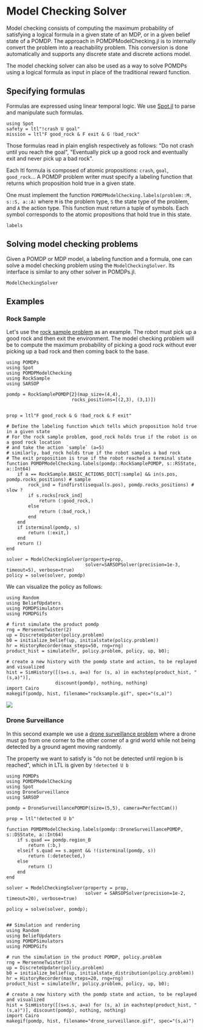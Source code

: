 # Model Checking Solver 

Model checking consists of computing the maximum probability of satisfying a logical formula in a given state of an MDP, or in a given belief state of a POMDP. The approach in POMDPModelChecking.jl is to internally convert the problem into a reachability problem. This conversion is done automatically and supports any discrete state and discrete actions model. 

The model checking solver can also be used as a way to solve POMDPs using a logical formula as input in place of the traditional reward function.

## Specifying formulas 

Formulas are expressed using linear temporal logic. We use [Spot.jl](https://github.com/sisl/Spot.jl) to parse and manipulate such formulas.  

```@example modelchecking
using Spot
safety = ltl"!crash U goal"
mission = ltl"F good_rock & F exit & G !bad_rock"
```

Those formulas read in plain english respectively as follows:
"Do not crash until you reach the goal",
"Eventually pick up a good rock and eventually exit and never pick up a bad rock". 

Each ltl formula is composed of atomic propositions: `crash`, `goal`, `good_rock`... A POMDP problem writer must specify a labeling function that returns which proposition hold true in a given state. 

One must implement the function `POMDPModelChecking.labels(problem::M, s::S, a::A)` where `M` is the problem type, `S` the state type of the problem, and `A` the action type. This function must return a tuple of symbols. Each symbol corresponds to the atomic propositions that hold true in this state.

```@docs 
labels
```

## Solving model checking problems 

Given a POMDP or MDP model, a labeling function and a formula, one can solve a model checking problem using the `ModelCheckingSolver`. Its interface is similar to any other solver in POMDPs.jl.

```@docs 
ModelCheckingSolver
```

## Examples 

### Rock Sample 

Let's use the [rock sample problem](https://github.com/JuliaPOMDP/RockSample.jl) as an example. 
The robot must pick up a good rock and then exit the environment. The model checking problem will be to compute the maximum probability of picking a good rock without ever picking up a bad rock and then coming back to the base.

```@example rocksample
using POMDPs
using Spot
using POMDPModelChecking
using RockSample
using SARSOP

pomdp = RockSamplePOMDP{2}(map_size=(4,4), 
                        rocks_positions=[(2,3), (3,1)])


prop = ltl"F good_rock & G !bad_rock & F exit" 

# Define the labeling function which tells which proposition hold true in a given state
# For the rock sample problem, good_rock holds true if the robot is on a good rock location 
# and take the action `sample` (a=5)
# similarly, bad_rock holds true if the robot samples a bad rock
# The exit proposition is true if the robot reached a terminal state
function POMDPModelChecking.labels(pomdp::RockSamplePOMDP, s::RSState, a::Int64)
    if a == RockSample.BASIC_ACTIONS_DICT[:sample] && in(s.pos, pomdp.rocks_positions) # sample 
        rock_ind = findfirst(isequal(s.pos), pomdp.rocks_positions) # slow ?
        if s.rocks[rock_ind]
            return (:good_rock,)
        else
            return (:bad_rock,)
        end
    end
    if isterminal(pomdp, s)
        return (:exit,)
    end
    return ()
end

solver = ModelCheckingSolver(property=prop,
                             solver=SARSOPSolver(precision=1e-3, timeout=5), verbose=true)
policy = solve(solver, pomdp)
```

We can visualize the policy as follows:

```@example rocksample
using Random
using BeliefUpdaters
using POMDPSimulators
using POMDPGifs

# first simulate the product pomdp
rng = MersenneTwister(2)
up = DiscreteUpdater(policy.problem)
b0 = initialize_belief(up, initialstate(policy.problem))
hr = HistoryRecorder(max_steps=50, rng=rng)
product_hist = simulate(hr, policy.problem, policy, up, b0);

# create a new history with the pomdp state and action, to be replayed and visualized
hist = SimHistory([(s=s.s, a=a) for (s, a) in eachstep(product_hist, "(s,a)")], 
                  discount(pomdp), nothing, nothing)
import Cairo
makegif(pomdp, hist, filename="rocksample.gif", spec="(s,a)")
```

![](rocksample.gif)

### Drone Surveillance

In this second example we use a [drone surveillance problem](https://github.com/JuliaPOMDP/DroneSurveillance.jl) where a drone must go from one corner to the other corner of a grid world while not being detected by a ground agent moving randomly.

The property we want to satisfy is "do not be detected until region b is reached", which in LTL is given by `!detected U b`

```@example dronesurveillance
using POMDPs
using POMDPModelChecking
using Spot
using DroneSurveillance
using SARSOP

pomdp = DroneSurveillancePOMDP(size=(5,5), camera=PerfectCam())

prop = ltl"!detected U b"

function POMDPModelChecking.labels(pomdp::DroneSurveillancePOMDP, s::DSState, a::Int64)
    if s.quad == pomdp.region_B
        return (:b,)
    elseif s.quad == s.agent && !(isterminal(pomdp, s))
        return (:detetected,)
    else
        return ()
    end
end

solver = ModelCheckingSolver(property = prop, 
                             solver = SARSOPSolver(precision=1e-2, timeout=20), verbose=true)

policy = solve(solver, pomdp);


## Simulation and rendering 
using Random
using BeliefUpdaters
using POMDPSimulators
using POMDPGifs

# run the simulation in the product POMDP, policy.problem
rng = MersenneTwister(3)
up = DiscreteUpdater(policy.problem)
b0 = initialize_belief(up, initialstate_distribution(policy.problem))
hr = HistoryRecorder(max_steps=20, rng=rng)
product_hist = simulate(hr, policy.problem, policy, up, b0);

# create a new history with the pomdp state and action, to be replayed and visualized
hist = SimHistory([(s=s.s, a=a) for (s, a) in eachstep(product_hist, "(s,a)")], discount(pomdp), nothing, nothing)
import Cairo
makegif(pomdp, hist, filename="drone_surveillance.gif", spec="(s,a)")
```
